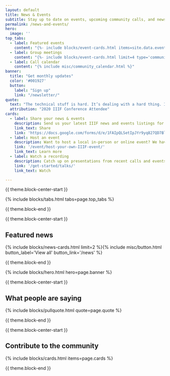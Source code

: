 ```yaml
---
layout: default
title: News & Events
subtitle: Stay up to date on events, upcoming community calls, and news.
permalink: /news-and-events/
hero:
  image: ''
top_tabs:
  - label: Featured events
    content: "{%- include blocks/event-cards.html items=site.data.events limit=2 -%}{%- include misc/button.html button_label='View All' button_link='/events' -%}"
  - label: Group meetings
    content: "{%- include blocks/event-cards.html limit=4 type='community_call' -%}{%- include misc/button.html button_label='View All' button_link='/events' -%}"
  - label: Call calendar
    content: "{% include misc/community_calendar.html %}"
banner:
  title: "Get monthly updates"
  color: '#001927'
  button:
    label: "Sign up"
    link: "/newsletter/"
quote:
  text: "The technical stuff is hard. It’s dealing with a hard thing. It’s modelling something that’s complex. It’s going to be tricky to get to grips with. The thing that made the difference was attending my first IIIF conference."
  attribution: "2020 IIIF Conference Attendee"
cards:
  - label: Share your news & events
    description: Send us your latest IIIF news and events listings for inclusion in our monthly newsletter.
    link_text: Share
    link: 'https://docs.google.com/forms/d/e/1FAIpQLSetIpJYr9yq827QD7Bl0J31q4E2w0_O-8bUjoqX4XYKm7eU8A/viewform'
  - label: Host an event
    description: Want to host a local in-person or online event? We have a guide for that.
    link: '/event/host-your-own-IIIF-event/'
    link_text: Learn more
  - label: Watch a recording
    description: Catch up on presentations from recent calls and events.
    link: '/get-started/talks/'
    link_text: Watch

---
```


{{ theme.block-center-start }}


{% include blocks/tabs.html  tabs=page.top_tabs %}

{{ theme.block-end }}



{{ theme.block-center-start }}

## Featured news

{% include blocks/news-cards.html limit=2 %}{% include misc/button.html button_label='View all' button_link='/news' %}

{{ theme.block-end }}


{% include blocks/hero.html hero=page.banner %}




{{ theme.block-center-start }}

## What people are saying

{% include blocks/pullquote.html quote=page.quote %}


{{ theme.block-end }}




{{ theme.block-center-start }}

## Contribute to the community

{% include blocks/cards.html items=page.cards %}

{{ theme.block-end }}
